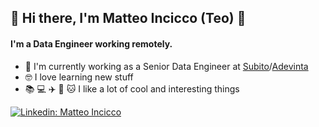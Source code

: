 ## 👋 Hi there, I'm Matteo Incicco (Teo) 👋

#### I'm a Data Engineer working remotely.

- 👷 I'm currently working as a Senior Data Engineer at [Subito](https://www.subito.it/)/[Adevinta](https://adevinta.com/)
- 🤓 I love learning new stuff
- 📚 💻 ✈️ 🎵 🐱 I like a lot of cool and interesting things

[![Linkedin: Matteo Incicco](https://img.shields.io/badge/-matteoincicco-blue?style=flat-square&logo=Linkedin&logoColor=white&link=https:https://www.linkedin.com/in/matteo-incicco-7aab6048/)](https://www.linkedin.com/in/matteo-incicco-7aab6048/)
